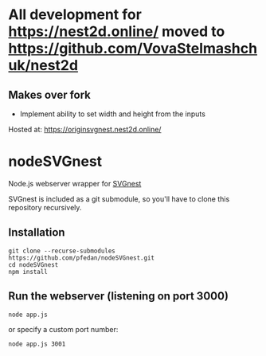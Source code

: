 
# All development for https://nest2d.online/ moved to https://github.com/VovaStelmashchuk/nest2d


## Makes over fork

- Implement ability to set width and height from the inputs

Hosted at: https://originsvgnest.nest2d.online/

# nodeSVGnest

Node.js webserver wrapper for [SVGnest](https://github.com/Jack000/SVGnest)

SVGnest is included as a git submodule, so you'll have to clone this repository recursively.

## Installation

    git clone --recurse-submodules https://github.com/pfedan/nodeSVGnest.git
    cd nodeSVGnest
    npm install

## Run the webserver (listening on port 3000)

    node app.js

or specify a custom port number:

    node app.js 3001
